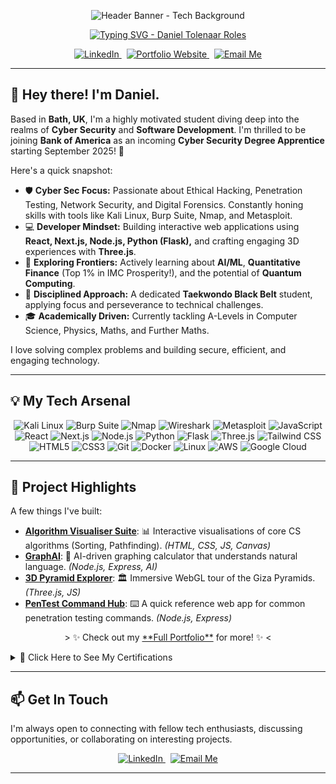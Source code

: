 <!-- 
===============================================================================
 README for YourGitHubUsername - Let's make this profile awesome! 🚀
=============================================================================== 
-->

<!-- 1. Header Banner & Typing SVG -->
<p align="center">
  <!-- Choose ONE banner image/GIF. Replace the src -->
  <!-- Option A: Minimalist Tech Banner -->
  <img src="https://raw.githubusercontent.com/YourGitHubUsername/YourGitHubUsername/main/assets/banner.png" alt="Header Banner - Tech Background">
  <!-- Option B: Animated GIF (Keep it < 2MB!) -->
  <!-- <img src="https://path-to-your-cool-gif.gif" alt="Animated Header Banner"> -->
</p>

<p align="center">
  <a href="https://danieltolenaar.vercel.app" target="_blank" rel="noopener noreferrer">
    <img src="https://readme-typing-svg.demolab.com?font=Fira+Code&weight=600&size=26&pause=1000&color=0066FF¢er=true&vCenter=true&width=550&lines=Cyber+Security+Specialist+🛡️;Full-Stack+Developer+💻;Ethical+Hacking+Enthusiast+🕵️‍♂️;AI+%26+Quant+Explorer+🧠;Taekwondo+Black+Belt+🥋;Incoming+BoA+Apprentice+🏦" alt="Typing SVG - Daniel Tolenaar Roles" />
  </a>
</p>

<!-- 2. Social & Contact Badges -->
<p align="center">
  <a href="https://www.linkedin.com/in/daniel-tolenaar-9a75b824b/" target="_blank" rel="noopener noreferrer">
    <img src="https://img.shields.io/badge/LinkedIn-Connect-0A66C2?style=for-the-badge&logo=linkedin" alt="LinkedIn"/>
  </a>
   
  <a href="https://danieltolenaar.vercel.app" target="_blank" rel="noopener noreferrer">
    <img src="https://img.shields.io/badge/Portfolio-View_My_Work-0066FF?style=for-the-badge&logo=Vercel&logoColor=white" alt="Portfolio Website"/>
  </a>
   
   <a href="mailto:tolenaardaniel@gmail.com">
    <img src="https://img.shields.io/badge/Email-Get_In_Touch-D14836?style=for-the-badge&logo=gmail&logoColor=white" alt="Email Me"/>
  </a>
  <!-- Optional: Visitor Badge (Requires setup - see https://github.com/antonkomarev/github-profile-views-counter) -->
  <!-- <img src="https://komarev.com/ghpvc/?username=YourGitHubUsername&style=for-the-badge&color=brightgreen" alt="Profile Views"/> -->
</p>

<!-- Horizontal Rule -->
<hr/>

<!-- 3. About Me Section -->
## 👋 Hey there! I'm Daniel.

Based in **Bath, UK**, I'm a highly motivated student diving deep into the realms of **Cyber Security** and **Software Development**. I'm thrilled to be joining **Bank of America** as an incoming **Cyber Security Degree Apprentice** starting September 2025! 🏦

Here's a quick snapshot:

*   🛡️ **Cyber Sec Focus:** Passionate about Ethical Hacking, Penetration Testing, Network Security, and Digital Forensics. Constantly honing skills with tools like Kali Linux, Burp Suite, Nmap, and Metasploit.
*   💻 **Developer Mindset:** Building interactive web applications using **React, Next.js, Node.js, Python (Flask),** and crafting engaging 3D experiences with **Three.js**.
*   🧠 **Exploring Frontiers:** Actively learning about **AI/ML**, **Quantitative Finance** (Top 1% in IMC Prosperity!), and the potential of **Quantum Computing**.
*   🥋 **Disciplined Approach:** A dedicated **Taekwondo Black Belt** student, applying focus and perseverance to technical challenges.
*   🎓 **Academically Driven:** Currently tackling A-Levels in Computer Science, Physics, Maths, and Further Maths.

I love solving complex problems and building secure, efficient, and engaging technology.

<!-- Horizontal Rule -->
<hr/>

<!-- 4. Tech Stack / Skills -->
## 💡 My Tech Arsenal

<p align="center">
  <!-- Cyber Security Tools -->
  <img src="https://img.shields.io/badge/Kali_Linux-557C94?style=for-the-badge&logo=kalilinux&logoColor=white" alt="Kali Linux"/>
  <img src="https://img.shields.io/badge/Burp_Suite-FF6633?style=for-the-badge&logo=burpsuite&logoColor=white" alt="Burp Suite"/>
  <img src="https://img.shields.io/badge/Nmap-E44D26?style=for-the-badge&logo=nmap&logoColor=white" alt="Nmap"/>
  <img src="https://img.shields.io/badge/Wireshark-1679A7?style=for-the-badge&logo=wireshark&logoColor=white" alt="Wireshark"/>
  <img src="https://img.shields.io/badge/Metasploit-2F72BC?style=for-the-badge&logo=metasploit&logoColor=white" alt="Metasploit"/>
  <!-- Programming & Web Dev -->
  <img src="https://img.shields.io/badge/JavaScript-F7DF1E?style=for-the-badge&logo=javascript&logoColor=black" alt="JavaScript"/>
  <img src="https://img.shields.io/badge/React-61DAFB?style=for-the-badge&logo=react&logoColor=black" alt="React"/>
  <img src="https://img.shields.io/badge/Next.js-000000?style=for-the-badge&logo=nextdotjs&logoColor=white" alt="Next.js"/>
  <img src="https://img.shields.io/badge/Node.js-339933?style=for-the-badge&logo=nodedotjs&logoColor=white" alt="Node.js"/>
  <img src="https://img.shields.io/badge/Python-3776AB?style=for-the-badge&logo=python&logoColor=white" alt="Python"/>
  <img src="https://img.shields.io/badge/Flask-000000?style=for-the-badge&logo=flask&logoColor=white" alt="Flask"/>
  <img src="https://img.shields.io/badge/Three.js-000000?style=for-the-badge&logo=threedotjs&logoColor=white" alt="Three.js"/>
  <img src="https://img.shields.io/badge/Tailwind_CSS-06B6D4?style=for-the-badge&logo=tailwindcss&logoColor=white" alt="Tailwind CSS"/>
  <img src="https://img.shields.io/badge/HTML5-E34F26?style=for-the-badge&logo=html5&logoColor=white" alt="HTML5"/>
  <img src="https://img.shields.io/badge/CSS3-1572B6?style=for-the-badge&logo=css3&logoColor=white" alt="CSS3"/>
  <!-- Other Tools -->
  <img src="https://img.shields.io/badge/Git-F05032?style=for-the-badge&logo=git&logoColor=white" alt="Git"/>
  <img src="https://img.shields.io/badge/Docker-2496ED?style=for-the-badge&logo=docker&logoColor=white" alt="Docker"/>
  <img src="https://img.shields.io/badge/Linux-FCC624?style=for-the-badge&logo=linux&logoColor=black" alt="Linux"/>
  <img src="https://img.shields.io/badge/AWS-FF9900?style=for-the-badge&logo=amazonaws&logoColor=black" alt="AWS"/>
  <img src="https://img.shields.io/badge/Google_Cloud-4285F4?style=for-the-badge&logo=googlecloud&logoColor=white" alt="Google Cloud"/>
</p>

<!-- Horizontal Rule -->
<hr/>

<!-- 5. GitHub Stats & Dynamic Content -->


<!-- 6. Spotlight Projects -->
## 🚀 Project Highlights

A few things I've built:

*   **[Algorithm Visualiser Suite](https://visualalgo.vercel.app#)**: 📊 Interactive visualisations of core CS algorithms (Sorting, Pathfinding). _(HTML, CSS, JS, Canvas)_
*   **[GraphAI](https://aigraphing.vercel.app)**: 🤖 AI-driven graphing calculator that understands natural language. _(Node.js, Express, AI)_
*   **[3D Pyramid Explorer](https://pyramids-ten.vercel.app)**: 🏛️ Immersive WebGL tour of the Giza Pyramids. _(Three.js, JS)_
*   **[PenTest Command Hub](https://pentestch.vercel.app)**: ⌨️ A quick reference web app for common penetration testing commands. _(Node.js, Express)_

<p align="center">
  > ✨ Check out my <a href="https://danieltolenaar.vercel.app" target="_blank" rel="noopener noreferrer">**Full Portfolio**</a> for more! ✨ <
</p>



<!-- 7. Collapsible Section Example (Optional but Recommended) -->
<details>
  <summary>📜 Click Here to See My Certifications</summary>
  <br/>
  I'm proud of my continuous learning journey. Some key certifications include:
  <ul>
    <li>Google Cybersecurity Professional Certificate (Coursera)</li>
    <li>IBM Generative AI Specialization (Coursera)</li>
    <li>CyberFirst Advanced (QA / NCSC)</li>
    <li>Ethical Hacking Certifications (HackerX, Ethical Hacking University)</li>
    <li>Quantitative Modeling / Analysis Courses (UPenn, UC Davis via Coursera)</li>
    <li>Various Finance & Tech Job Simulations (Forage - Citi, HSBC, JPMC, Goldman Sachs, BoA, Deloitte, Mastercard, Amazon, Fujitsu)</li>
    <li><em>... and many more! (See full list on my <a href="https://danieltolenaar.vercel.app" target="_blank" rel="noopener noreferrer">Portfolio</a>)</em></li>
  </ul>
</details>

<!-- Horizontal Rule -->
<hr/>

<!-- 8. Connect With Me -->
## 📫 Get In Touch

I'm always open to connecting with fellow tech enthusiasts, discussing opportunities, or collaborating on interesting projects.

<p align="center">
  <a href="https://www.linkedin.com/in/daniel-tolenaar-9a75b824b/" target="_blank" rel="noopener noreferrer">
    <img src="https://img.shields.io/badge/LinkedIn-Daniel_Tolenaar-0A66C2?style=flat-square&logo=linkedin" alt="LinkedIn"/>
  </a>
   
  <a href="mailto:tolenaardaniel@gmail.com">
    <img src="https://img.shields.io/badge/Email-tolenaardaniel@gmail.com-D14836?style=flat-square&logo=gmail&logoColor=white" alt="Email Me"/>
  </a>
</p>

---

